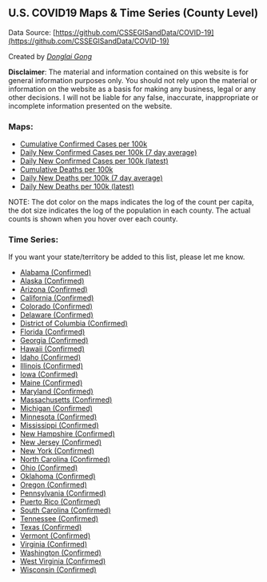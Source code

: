 ## U.S. COVID19 Maps & Time Series (County Level)
Data Source: [https://github.com/CSSEGISandData/COVID-19](https://github.com/CSSEGISandData/COVID-19)

Created by [_Donglai Gong_](mailto:gong@bluetao.com)

**Disclaimer**: The material and information contained on this website is for general information purposes only. You should not rely upon the material or information on the website as a basis for making any business, legal or any other decisions. I will not be liable for any false, inaccurate, inappropriate or incomplete information presented on the website.

### Maps: 

- [Cumulative Confirmed Cases per 100k](https://truedichotomy.github.io/covid19_public/maps/covid19map_confirmed.html)
- [Daily New Confirmed Cases per 100k (7 day average)](https://truedichotomy.github.io/covid19_public/maps/covid19map_delta_confirmed_7days.html)
- [Daily New Confirmed Cases per 100k (latest)](https://truedichotomy.github.io/covid19_public/maps/covid19map_delta_confirmed_latest.html)
- [Cumulative Deaths per 100k](https://truedichotomy.github.io/covid19_public/maps/covid19map_death.html)
- [Daily New Deaths per 100k (7 day average)](https://truedichotomy.github.io/covid19_public/maps/covid19map_delta_death_7days.html)
- [Daily New Deaths per 100k (latest)](https://truedichotomy.github.io/covid19_public/maps/covid19map_delta_death_latest.html)

NOTE: The dot color on the maps indicates the log of the count per capita, the dot size indicates the log of the population in each county. The actual counts is shown when you hover over each county.

### Time Series:

If you want your state/territory be added to this list, please let me know.

- [Alabama (Confirmed)](https://truedichotomy.github.io/covid19_public/timeseries/covid19ts_integrated_Alabama.html)
- [Alaska (Confirmed)](https://truedichotomy.github.io/covid19_public/timeseries/covid19ts_integrated_Alaska.html)
- [Arizona (Confirmed)](https://truedichotomy.github.io/covid19_public/timeseries/covid19ts_integrated_Arizona.html)
- [California (Confirmed)](https://truedichotomy.github.io/covid19_public/timeseries/covid19ts_integrated_California.html)
- [Colorado (Confirmed)](https://truedichotomy.github.io/covid19_public/timeseries/covid19ts_integrated_Colorado.html)
- [Delaware (Confirmed)](https://truedichotomy.github.io/covid19_public/timeseries/covid19ts_integrated_Delaware.html)
- [District of Columbia (Confirmed)](https://truedichotomy.github.io/covid19_public/timeseries/covid19ts_integrated_DistrictofColumbia.html)
- [Florida (Confirmed)](https://truedichotomy.github.io/covid19_public/timeseries/covid19ts_integrated_Florida.html)
- [Georgia (Confirmed)](https://truedichotomy.github.io/covid19_public/timeseries/covid19ts_integrated_Georgia.html)
- [Hawaii (Confirmed)](https://truedichotomy.github.io/covid19_public/timeseries/covid19ts_integrated_Hawaii.html)
- [Idaho (Confirmed)](https://truedichotomy.github.io/covid19_public/timeseries/covid19ts_integrated_Idaho.html)
- [Illinois (Confirmed)](https://truedichotomy.github.io/covid19_public/timeseries/covid19ts_integrated_Illinois.html)
- [Iowa (Confirmed)](https://truedichotomy.github.io/covid19_public/timeseries/covid19ts_integrated_Iowa.html)
- [Maine (Confirmed)](https://truedichotomy.github.io/covid19_public/timeseries/covid19ts_integrated_Maine.html)
- [Maryland (Confirmed)](https://truedichotomy.github.io/covid19_public/timeseries/covid19ts_integrated_Maryland.html)
- [Massachusetts (Confirmed)](https://truedichotomy.github.io/covid19_public/timeseries/covid19ts_integrated_Massachusetts.html)
- [Michigan (Confirmed)](https://truedichotomy.github.io/covid19_public/timeseries/covid19ts_integrated_Michigan.html)
- [Minnesota (Confirmed)](https://truedichotomy.github.io/covid19_public/timeseries/covid19ts_integrated_Minnesota.html)
- [Mississippi (Confirmed)](https://truedichotomy.github.io/covid19_public/timeseries/covid19ts_integrated_Mississippi.html)
- [New Hampshire (Confirmed)](https://truedichotomy.github.io/covid19_public/timeseries/covid19ts_integrated_NewHampshire.html)
- [New Jersey (Confirmed)](https://truedichotomy.github.io/covid19_public/timeseries/covid19tsintegratedd_NewJersey.html)
- [New York (Confirmed)](https://truedichotomy.github.io/covid19_public/timeseries/covid19ts_integrated_NewYork.html)
- [North Carolina (Confirmed)](https://truedichotomy.github.io/covid19_public/timeseries/covid19ts_integrated_NorthCarolina.html)
- [Ohio (Confirmed)](https://truedichotomy.github.io/covid19_public/timeseries/covid19ts_integrated_Ohio.html)
- [Oklahoma (Confirmed)](https://truedichotomy.github.io/covid19_public/timeseries/covid19ts_integrated_Oklahoma.html)
- [Oregon (Confirmed)](https://truedichotomy.github.io/covid19_public/timeseries/covid19ts_integrated_Oregon.html)
- [Pennsylvania (Confirmed)](https://truedichotomy.github.io/covid19_public/timeseries/covid19ts_integrated_Pennsylvania.html)
- [Puerto Rico (Confirmed)](https://truedichotomy.github.io/covid19_public/timeseries/integrated_confirmed_PuertoRico.html)
- [South Carolina (Confirmed)](https://truedichotomy.github.io/covid19_public/timeseries/covid19ts_integrated_SouthCarolina.html)
- [Tennessee (Confirmed)](https://truedichotomy.github.io/covid19_public/timeseries/covid19ts_integrated_Tennessee.html)
- [Texas (Confirmed)](https://truedichotomy.github.io/covid19_public/timeseries/covid19ts_integrated_Texas.html)
- [Vermont (Confirmed)](https://truedichotomy.github.io/covid19_public/timeseries/covid19ts_integrated_Vermont.html)
- [Virginia (Confirmed)](https://truedichotomy.github.io/covid19_public/timeseries/covid19ts_integrated_Virginia.html)
- [Washington (Confirmed)](https://truedichotomy.github.io/covid19_public/timeseries/covid19ts_integrated_Washington.html)
- [West Virginia (Confirmed)](https://truedichotomy.github.io/covid19_public/timeseries/covid19ts_integrated_WestVirginia.html)
- [Wisconsin (Confirmed)](https://truedichotomy.github.io/covid19_public/timeseries/covid19ts_integrated_Wisconsin.html)



